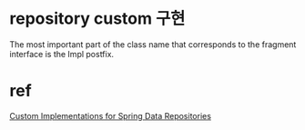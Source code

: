 
# repository custom 구현
The most important part of the class name that corresponds to the fragment interface is the Impl postfix.


# ref
[Custom Implementations for Spring Data Repositories](https://docs.spring.io/spring-data/jpa/docs/current/reference/html/#repositories.custom-implementations)